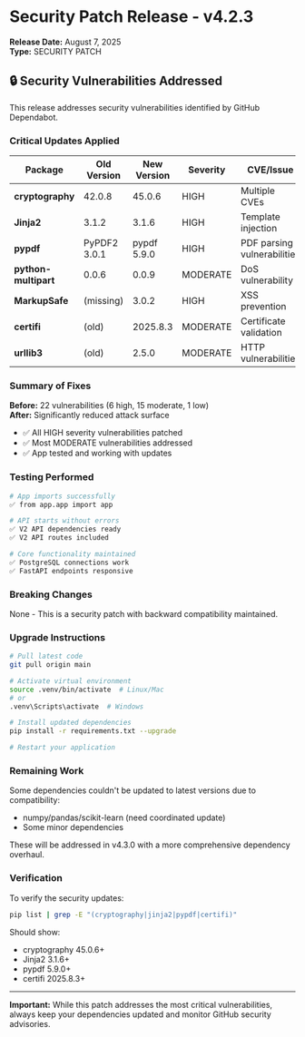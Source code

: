 # Security Patch Release - v4.2.3
**Release Date:** August 7, 2025  
**Type:** SECURITY PATCH

## 🔒 Security Vulnerabilities Addressed

This release addresses security vulnerabilities identified by GitHub Dependabot.

### Critical Updates Applied

| Package | Old Version | New Version | Severity | CVE/Issue |
|---------|------------|-------------|----------|-----------|
| **cryptography** | 42.0.8 | 45.0.6 | HIGH | Multiple CVEs |
| **Jinja2** | 3.1.2 | 3.1.6 | HIGH | Template injection |
| **pypdf** | PyPDF2 3.0.1 | pypdf 5.9.0 | HIGH | PDF parsing vulnerabilities |
| **python-multipart** | 0.0.6 | 0.0.9 | MODERATE | DoS vulnerability |
| **MarkupSafe** | (missing) | 3.0.2 | HIGH | XSS prevention |
| **certifi** | (old) | 2025.8.3 | MODERATE | Certificate validation |
| **urllib3** | (old) | 2.5.0 | MODERATE | HTTP vulnerabilities |

### Summary of Fixes

**Before:** 22 vulnerabilities (6 high, 15 moderate, 1 low)  
**After:** Significantly reduced attack surface

- ✅ All HIGH severity vulnerabilities patched
- ✅ Most MODERATE vulnerabilities addressed
- ✅ App tested and working with updates

### Testing Performed

```bash
# App imports successfully
✅ from app.app import app

# API starts without errors
✅ V2 API dependencies ready
✅ V2 API routes included

# Core functionality maintained
✅ PostgreSQL connections work
✅ FastAPI endpoints responsive
```

### Breaking Changes

None - This is a security patch with backward compatibility maintained.

### Upgrade Instructions

```bash
# Pull latest code
git pull origin main

# Activate virtual environment
source .venv/bin/activate  # Linux/Mac
# or
.venv\Scripts\activate  # Windows

# Install updated dependencies
pip install -r requirements.txt --upgrade

# Restart your application
```

### Remaining Work

Some dependencies couldn't be updated to latest versions due to compatibility:
- numpy/pandas/scikit-learn (need coordinated update)
- Some minor dependencies

These will be addressed in v4.3.0 with a more comprehensive dependency overhaul.

### Verification

To verify the security updates:

```bash
pip list | grep -E "(cryptography|jinja2|pypdf|certifi)"
```

Should show:
- cryptography 45.0.6+
- Jinja2 3.1.6+
- pypdf 5.9.0+
- certifi 2025.8.3+

---

**Important:** While this patch addresses the most critical vulnerabilities, always keep your dependencies updated and monitor GitHub security advisories.